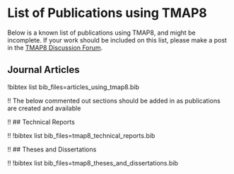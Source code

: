 # List of Publications using TMAP8

Below is a known list of publications using TMAP8, and might be incomplete. If
your work should be included on this list, please make a post in the
[TMAP8 Discussion Forum](https://github.com/idaholab/TMAP8/discussions).

## Journal Articles

!bibtex list bib_files=articles_using_tmap8.bib

!! The below commented out sections should be added in as publications are created and available

!! ## Technical Reports

!! !bibtex list bib_files=tmap8_technical_reports.bib

!! ## Theses and Dissertations

!! !bibtex list bib_files=tmap8_theses_and_dissertations.bib

